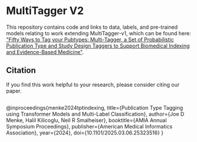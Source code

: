 # MultiTagger V2
This repository contains code and links to data, labels, and pre-trained models relating to work extending MultiTagger-v1, which can be found here: ["Fifty Ways to Tag your Pubtypes: Multi-Tagger, a Set of Probabilistic Publication Type and Study Design Taggers to Support Biomedical Indexing and Evidence-Based Medicine"](https://www.medrxiv.org/content/10.1101/2021.07.13.21260468v1).

## Citation
If you find this work helpful to your research, please consider citing our paper.

##
<tab><tab>
@inproceedings{menke2024tptindexing,
  title={Publication Type Tagging using Transformer Models and Multi-Label Classification},
  author={Joe D Menke, Halil Kilicoglu, Neil R Smalheiser},
  booktitle={AMIA Annual Symposium Proceedings},
  publisher={American Medical Informatics Association},
  year={2024},
  doi={10.1101/2025.03.06.25323516}
}
